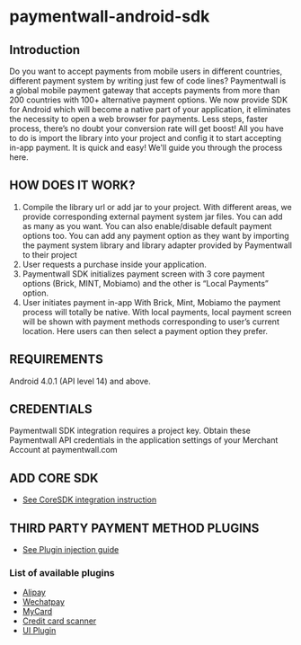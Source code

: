 # paymentwall-android-sdk

## Introduction
Do you want to accept payments from mobile users in different countries, different payment system by writing just few of code lines? 
Paymentwall is a global mobile payment gateway that accepts payments from more than 200 countries with 100+ alternative payment options. We now provide SDK for Android which will become a native part of your application, it eliminates the necessity to open a web browser for payments. Less steps, faster process, there’s no doubt your conversion rate will get boost! All you have to do is import the library into your project and config it to start accepting in-app payment. It is quick and easy! We'll guide you through the process here.


## HOW DOES IT WORK?
1. Compile the library url or add jar to your project. 
      With different areas, we provide corresponding external payment system jar files. You can add as many as you want. You can also enable/disable default payment options too. You can add any payment option as they want by importing the payment system library and library adapter provided by Paymentwall to their project
2. User requests a purchase inside your application.
3. Paymentwall SDK initializes payment screen with 3 core payment options (Brick, MINT, Mobiamo) and the other is “Local Payments” option. 
4. User initiates payment in-app 
      With Brick, Mint, Mobiamo the payment process will totally be native.
      With local payments, local payment screen will be shown with payment methods corresponding to user’s current location. Here users can then select a payment option they prefer.
      
## REQUIREMENTS
Android 4.0.1 (API level 14) and above.

## CREDENTIALS
Paymentwall SDK integration requires a project key. Obtain these Paymentwall API credentials in the application settings of your Merchant Account at paymentwall.com

## ADD CORE SDK
- [See CoreSDK integration instruction](https://github.com/paymentwall/paymentwall-android-sdk/tree/master/Core%20SDK/README.md)

## THIRD PARTY PAYMENT METHOD PLUGINS
- [See Plugin injection guide](https://github.com/paymentwall/paymentwall-android-sdk/tree/master/Core%20SDK/README.md#external-payment-systems-injection)
### List of available plugins
- [Alipay](https://github.com/paymentwall/paymentwall-android-sdk/tree/master/Plugin/Alipay)
- [Wechatpay](https://github.com/paymentwall/paymentwall-android-sdk/tree/master/Plugin/Wechatpay)
- [MyCard](https://github.com/paymentwall/paymentwall-android-sdk/tree/master/Plugin/Alipay)
- [Credit card scanner](https://github.com/paymentwall/paymentwall-android-sdk/tree/master/Plugin/CardScanner)
- [UI Plugin](https://github.com/paymentwall/paymentwall-android-sdk/tree/master/Plugin/UIPlugin)

